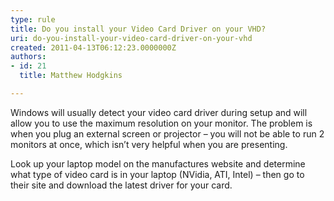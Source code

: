 ```yaml
---
type: rule
title: Do you install your Video Card Driver on your VHD?
uri: do-you-install-your-video-card-driver-on-your-vhd
created: 2011-04-13T06:12:23.0000000Z
authors:
- id: 21
  title: Matthew Hodgkins

---
```




<span class='intro'> 
  <p>Windows will usually detect your video card driver during setup and will allow you to use the maximum resolution on your monitor. The problem is when you plug an external screen or projector – you will not be able to run 2 monitors at once, which isn’t very helpful when you are presenting.</p>
<p>Look up your laptop model on the manufactures website and determine what type of video card is in your laptop (NVidia, ATI, Intel) – then go to their site and download the latest driver for your card.</p>
 </span>




